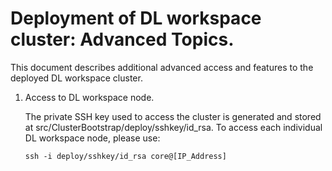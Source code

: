 # Deployment of DL workspace cluster: Advanced Topics. 

This document describes additional advanced access and features to the deployed DL workspace cluster. 

1. Access to DL workspace node. 

   The private SSH key used to access the cluster is generated and stored at src/ClusterBootstrap/deploy/sshkey/id_rsa. To access each individual DL workspace node, please use:
   
   ```
   ssh -i deploy/sshkey/id_rsa core@[IP_Address]
   ```

